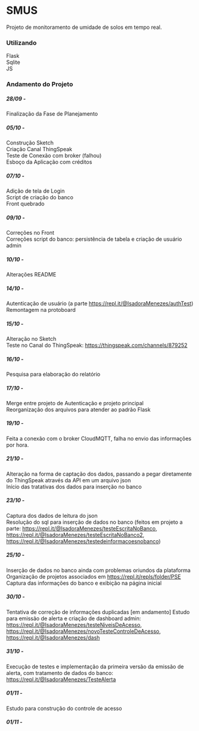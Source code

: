 # SMUS
Projeto de monitoramento de umidade de solos em tempo real.
### Utilizando
Flask\
Sqlite\
JS
### Andamento do Projeto
##### 28/09 - 
Finalização da Fase de Planejamento
##### 05/10 - 
Construção Sketch\
Criação Canal ThingSpeak\
Teste de Conexão com broker (falhou)\
Esboço da Aplicação com créditos
##### 07/10 - 
Adição de tela de Login\
Script de criação do banco\
Front quebrado
##### 09/10 - 
Correções no Front\
Correções script do banco: persistência de tabela e criação de usuário admin
##### 10/10 -
Alterações README
##### 14/10 -
Autenticação de usuário (a parte https://repl.it/@IsadoraMenezes/authTest)
Remontagem na protoboard
##### 15/10 -
Alteração no Sketch\
Teste no Canal do ThingSpeak: https://thingspeak.com/channels/879252
##### 16/10 -
Pesquisa para elaboração do relatório 
##### 17/10 -
Merge entre projeto de Autenticação e projeto principal\
Reorganização dos arquivos para atender ao padrão Flask
##### 19/10 -
Feita a conexão com o broker CloudMQTT, falha no envio das informações por hora.
##### 21/10 -
Alteração na forma de captação dos dados, passando a pegar diretamente do ThingSpeak através da API em um arquivo json\
Início das tratativas dos dados para inserção no banco
##### 23/10 -
Captura dos dados de leitura do json\
Resolução do sql para inserção de dados no banco (feitos em projeto a parte: https://repl.it/@IsadoraMenezes/testeEscritaNoBanco, https://repl.it/@IsadoraMenezes/testeEscritaNoBanco2, https://repl.it/@IsadoraMenezes/testedeinformacoesnobanco)
##### 25/10 -
Inserção de dados no banco ainda com problemas oriundos da plataforma\
Organização de projetos associados em https://repl.it/repls/folder/PSE \
Captura das informações do banco e exibição na página inicial
##### 30/10 -
Tentativa de correção de informações duplicadas [em andamento]
Estudo para emissão de alerta e criação de dashboard admin: https://repl.it/@IsadoraMenezes/testeNiveisDeAcesso, https://repl.it/@IsadoraMenezes/novoTesteControleDeAcesso, https://repl.it/@IsadoraMenezes/dash
##### 31/10 -
Execução de testes e implementação da primeira versão da emissão de alerta, com tratamento de dados do banco: https://repl.it/@IsadoraMenezes/TesteAlerta
##### 01/11 - 
Estudo para construção do controle de acesso
##### 01/11 - 

